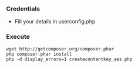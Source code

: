 ﻿### Credentials
* Fill your details in userconfig.php

### Execute
```
wget http://getcomposer.org/composer.phar
php composer.phar install
php -d display_errors=1 createcontentkey_aes.php
```

